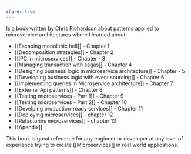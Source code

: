 ```yaml
---
share: true
---
```

Is a book written by Chris Richardson about patterns applied to microservice architectures where I learned about:

- [[Escaping monolithic hell]] - Chapter 1
- [[Decomposition strategies]] - Chapter 2
- [[IPC in microservices]] - Chapter - 3
- [[Managing transaction with sagas]] - Chapter 4
- [[Designing business logic in microservice architecture]] - Chapter - 5
- [[Developing business logic with event sourcing]] - Chapter 6
- [[Implementing queries in Microservice architecture]] - Chapter 7
- [[External Api patterns]] - Chapter 8
- [[Testing microservices - Part 1]] - Chapter 9
- [[Testing microservices - Part 2]] - Chapter 10
- [[Develping production-ready services]] - Chapter 11
- [[Deploying microservices]] - chapter 12
- [[Refactorins microservices]] - chapter 13
- [[Apendix]]

This book is great reference for any engineer or developer at any level of experience trying to create [[Microservices]]  in real world applications.